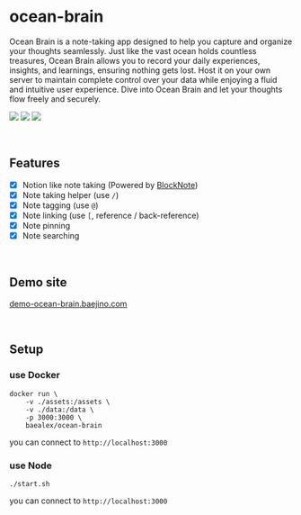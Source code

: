 # ocean-brain

Ocean Brain is a note-taking app designed to help you capture and organize your thoughts seamlessly. Just like the vast ocean holds countless treasures, Ocean Brain allows you to record your daily experiences, insights, and learnings, ensuring nothing gets lost. Host it on your own server to maintain complete control over your data while enjoying a fluid and intuitive user experience. Dive into Ocean Brain and let your thoughts flow freely and securely.

![](https://github.com/user-attachments/assets/d3a88905-2e53-4dd0-a799-332900cb30e0)
![](https://github.com/user-attachments/assets/ba9f5caf-c847-4e79-89ef-e7084dbe1e50)
![](https://github.com/user-attachments/assets/bde28e6b-77d6-4e8b-96ac-92a799a27afc)


<br>

## Features

- [x] Notion like note taking (Powered by [BlockNote](https://www.blocknotejs.org/))
- [x] Note taking helper (use `/`)
- [x] Note tagging (use `@`)
- [x] Note linking (use `[`, reference / back-reference)
- [x] Note pinning
- [x] Note searching

<br>

## Demo site

[demo-ocean-brain.baejino.com](https://demo-ocean-brain.baejino.com/)

<br>

## Setup

### use Docker

```
docker run \
    -v ./assets:/assets \
    -v ./data:/data \
    -p 3000:3000 \
    baealex/ocean-brain
```

you can connect to `http://localhost:3000`

### use Node

```
./start.sh
```

you can connect to `http://localhost:3000`
